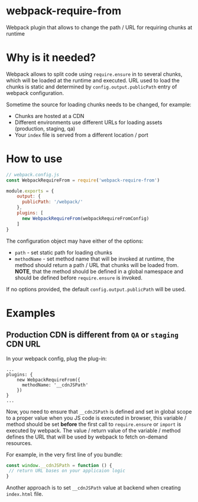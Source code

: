 # webpack-require-from
Webpack plugin that allows to change the path / URL for requiring chunks at runtime

# Why is it needed?
Webpack allows to split code using `require.ensure` in to several chunks, which will be loaded at the runtime and executed. URL used to load the chunks is static and determined by `config.output.publicPath` entry of webpack configuration.

Sometime the source for loading chunks needs to be changed, for example:
* Chunks are hosted at a CDN
* Different environments use different URLs for loading assets (production, staging, qa)
* Your `index` file is served from a different location / port

# How to use
```javascript
// webpack.config.js
const WebpackRequireFrom = require('webpack-require-from')

module.exports = {
    output: {
      publicPath: '/webpack/'
    },
    plugins: [
      new WebpackRequireFrom(webpackRequireFromConfig)
    ]
}
```

The configuration object may have either of the options:
* `path` - set static path for loading chunks
* `methodName` - set method name that will be invoked at runtime, the method should return a path / URL that chunks will be loaded from.
__NOTE__, that the method should be defined in a global namespace and should be defined before `require.ensure` is invoked.

If no options provided, the default `config.output.publicPath` will be used.

# Examples
## Production CDN is different from `QA` or `staging` CDN URL
In your webpack config, plug the plug-in:
```
...
plugins: {
    new WebpackRequireFrom({
      methodName: '__cdnJSPath'
    })
}
...
```
Now, you need to ensure that `__cdnJSPath` is defined and set in global scope to a proper value when you JS code is executed in browser, this variable / method should be set __before__ the first call to `require.ensure` or `import` is executed by webpack.
The value / return value of the variable / method defines the URL that will be used by webpack to fetch on-demand resources.

For example, in the very first line of you bundle:
```javascript
const window.__cdnJSPath = function () {
 // return URL bases on your applicaion logic
}
```

Another approach is to set `__cdnJSPath` value at backend when creating `index.html` file.
